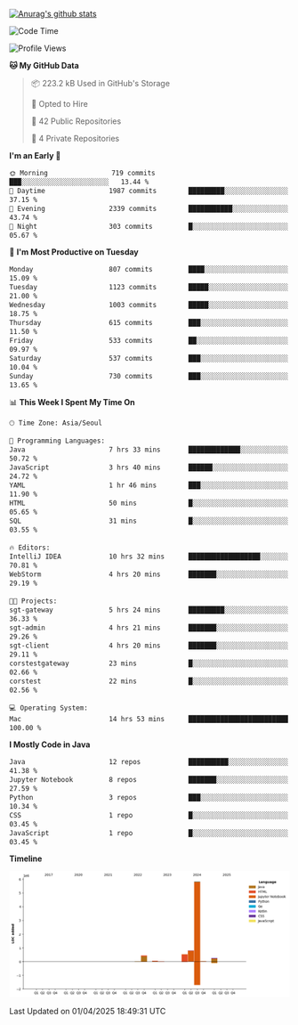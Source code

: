 [![Anurag's github stats](https://github-readme-stats.vercel.app/api?username=hajubal)](https://github.com/anuraghazra/github-readme-stats)

<!--START_SECTION:waka-->
![Code Time](http://img.shields.io/badge/Code%20Time-350%20hrs%2053%20mins-blue)

![Profile Views](http://img.shields.io/badge/Profile%20Views-0-blue)

**🐱 My GitHub Data** 

> 📦 223.2 kB Used in GitHub's Storage 
 > 
> 💼 Opted to Hire
 > 
> 📜 42 Public Repositories 
 > 
> 🔑 4 Private Repositories 
 > 
**I'm an Early 🐤** 

```text
🌞 Morning                719 commits         ███░░░░░░░░░░░░░░░░░░░░░░   13.44 % 
🌆 Daytime                1987 commits        █████████░░░░░░░░░░░░░░░░   37.15 % 
🌃 Evening                2339 commits        ███████████░░░░░░░░░░░░░░   43.74 % 
🌙 Night                  303 commits         █░░░░░░░░░░░░░░░░░░░░░░░░   05.67 % 
```
📅 **I'm Most Productive on Tuesday** 

```text
Monday                   807 commits         ████░░░░░░░░░░░░░░░░░░░░░   15.09 % 
Tuesday                  1123 commits        █████░░░░░░░░░░░░░░░░░░░░   21.00 % 
Wednesday                1003 commits        █████░░░░░░░░░░░░░░░░░░░░   18.75 % 
Thursday                 615 commits         ███░░░░░░░░░░░░░░░░░░░░░░   11.50 % 
Friday                   533 commits         ██░░░░░░░░░░░░░░░░░░░░░░░   09.97 % 
Saturday                 537 commits         ███░░░░░░░░░░░░░░░░░░░░░░   10.04 % 
Sunday                   730 commits         ███░░░░░░░░░░░░░░░░░░░░░░   13.65 % 
```


📊 **This Week I Spent My Time On** 

```text
🕑︎ Time Zone: Asia/Seoul

💬 Programming Languages: 
Java                     7 hrs 33 mins       █████████████░░░░░░░░░░░░   50.72 % 
JavaScript               3 hrs 40 mins       ██████░░░░░░░░░░░░░░░░░░░   24.72 % 
YAML                     1 hr 46 mins        ███░░░░░░░░░░░░░░░░░░░░░░   11.90 % 
HTML                     50 mins             █░░░░░░░░░░░░░░░░░░░░░░░░   05.65 % 
SQL                      31 mins             █░░░░░░░░░░░░░░░░░░░░░░░░   03.55 % 

🔥 Editors: 
IntelliJ IDEA            10 hrs 32 mins      ██████████████████░░░░░░░   70.81 % 
WebStorm                 4 hrs 20 mins       ███████░░░░░░░░░░░░░░░░░░   29.19 % 

🐱‍💻 Projects: 
sgt-gateway              5 hrs 24 mins       █████████░░░░░░░░░░░░░░░░   36.33 % 
sgt-admin                4 hrs 21 mins       ███████░░░░░░░░░░░░░░░░░░   29.26 % 
sgt-client               4 hrs 20 mins       ███████░░░░░░░░░░░░░░░░░░   29.11 % 
corstestgateway          23 mins             █░░░░░░░░░░░░░░░░░░░░░░░░   02.66 % 
corstest                 22 mins             █░░░░░░░░░░░░░░░░░░░░░░░░   02.56 % 

💻 Operating System: 
Mac                      14 hrs 53 mins      █████████████████████████   100.00 % 
```

**I Mostly Code in Java** 

```text
Java                     12 repos            ██████████░░░░░░░░░░░░░░░   41.38 % 
Jupyter Notebook         8 repos             ███████░░░░░░░░░░░░░░░░░░   27.59 % 
Python                   3 repos             ███░░░░░░░░░░░░░░░░░░░░░░   10.34 % 
CSS                      1 repo              █░░░░░░░░░░░░░░░░░░░░░░░░   03.45 % 
JavaScript               1 repo              █░░░░░░░░░░░░░░░░░░░░░░░░   03.45 % 
```



**Timeline**

![Lines of Code chart](https://raw.githubusercontent.com/hajubal/hajubal/main/assets/bar_graph.png)


 Last Updated on 01/04/2025 18:49:31 UTC
<!--END_SECTION:waka-->